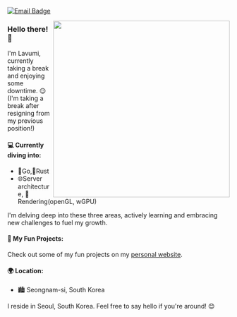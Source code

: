 <!--
**lavumi/lavumi** is a ✨ _special_ ✨ repository because its `README.md` (this file) appears on your GitHub profile.

Here are some ideas to get you started:

- 🔭 I’m currently working on ...
- 🌱 I’m currently learning ...
- 👯 I’m looking to collaborate on ...
- 🤔 I’m looking for help with ...
- 💬 Ask me about ...
- 📫 How to reach me: ...
- 😄 Pronouns: ...
- ⚡ Fun fact: ...
-->

[![Email Badge](https://img.shields.io/badge/@-Mail-white)](mailto:me@lavu.me)


<img align='right' src="https://github-readme-stats.vercel.app/api/top-langs/?username=lavumi&show_icons=true&theme=dracula&layout=compact&hide_border=true" width="400px">

### Hello there! 👋

I'm Lavumi, currently taking a break and enjoying some downtime. 😌  
(I'm taking a break after resigning from my previous position!)

#### 💻 Currently diving into:
- 🚀Go,🦀Rust
- 🌐Server architecture, 🎨Rendering(openGL, wGPU)

I'm delving deep into these three areas, actively learning and embracing new challenges to fuel my growth.

#### 🔗 My Fun Projects:
Check out some of my fun projects on my [personal website](https://lavumi.net). 

#### 🌍 Location:
- 🏙 Seongnam-si, South Korea

I reside in Seoul, South Korea. Feel free to say hello if you're around! 😊



